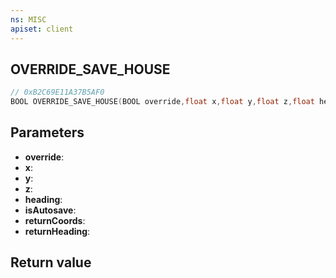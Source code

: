 ```yaml
---
ns: MISC
apiset: client
---
```

## OVERRIDE_SAVE_HOUSE

```c
// 0xB2C69E11A37B5AF0
BOOL OVERRIDE_SAVE_HOUSE(BOOL override,float x,float y,float z,float heading,BOOL isAutosave,Vector3* returnCoords,float* returnHeading);
```


## Parameters
* **override**:
* **x**:
* **y**:
* **z**:
* **heading**:
* **isAutosave**:
* **returnCoords**:
* **returnHeading**:

## Return value